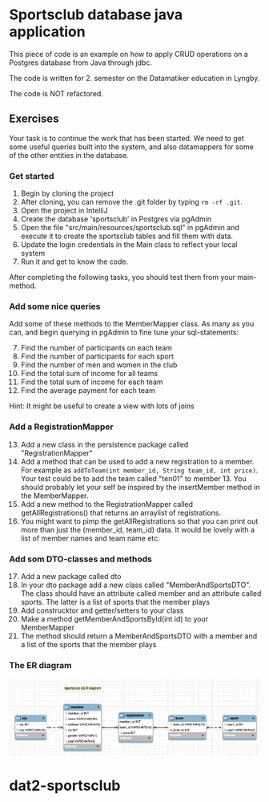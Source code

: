# Sportsclub database java application

This piece of code is an example on how to apply CRUD operations on
a Postgres database from Java through jdbc.

The code is written for 2. semester on the Datamatiker education in Lyngby.

The code is NOT refactored.

## Exercises

Your task is to continue the work that has been started.
We need to get some useful queries built into the system, and also
datamappers for some of the other entities in the database.

### Get started

1) Begin by cloning the project
2) After cloning, you can remove the .git folder by typing `rm -rf .git`. 
3) Open the project in IntelliJ
4) Create the database 'sportsclub' in Postgres via pgAdmin
5) Open the file "src/main/resources/sportsclub.sql" in pgAdmin and execute it to create the sportsclub tables and fill them with data.
6) Update the login credentials in the Main class to reflect your local system
7) Run it and get to know the code.

After completing the following tasks, you should test them from your main-method. 
### Add some nice queries

Add some of these methods to the MemberMapper class. As many as you can, and begin
querying in pgAdmin to fine tune your sql-statements:

7) Find the number of participants on each team
8) Find the number of participants for each sport
9) Find the number of men and women in the club
10) Find the total sum of income for all teams
11) Find the total sum of income for each team
12) Find the average payment for each team

Hint: It might be useful to create a view with lots of joins

### Add a RegistrationMapper

13) Add a new class in the persistence package called "RegistrationMapper"
14) Add a method that can be used to add a new registration to a member. For example as `addToTeam(int member_id, String team_id, int price)`. 
    Your test could be to add the team called "ten01" to member 13. You should probably let your self be inspired 
    by the insertMember method in the MemberMapper.
15) Add a new method to the RegistrationMapper called getAllRegistrations() that returns an arraylist of registrations.
16) You might want to pimp the getAllRegistrations so that you can print out more
    than just the (member_id, team_id) data. It would be lovely with a list of member names
    and team name etc.

### Add som DTO-classes and methods
17) Add a new package called dto
18) In your dto package add a new class called "MemberAndSportsDTO". The class should have an attribute called member and an attribute called sports. The latter is a list of sports that the member plays
19) Add construcktor and getter/setters to your class
20) Make a method getMemberAndSportsById(int id) to your MemberMapper
21) The method should return a MemberAndSportsDTO with a member and a list of the sports that the member plays

### The ER diagram

![](src/main/resources/sportsclub.png)
# dat2-sportsclub
